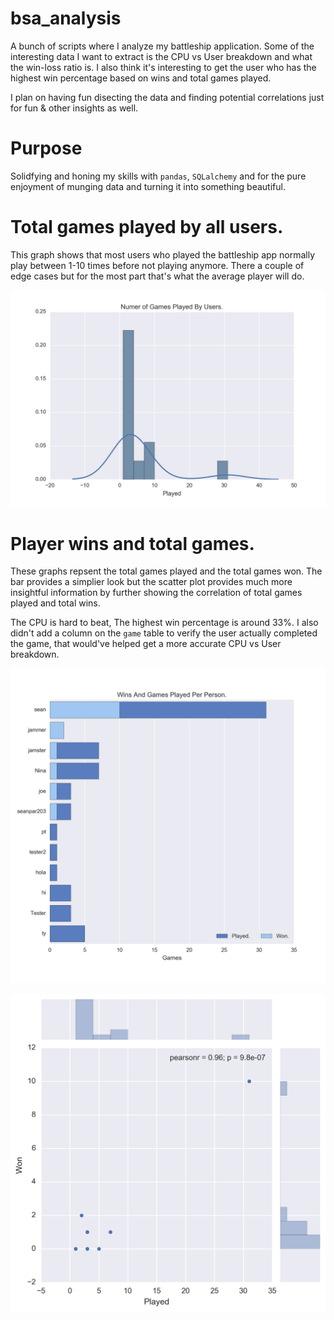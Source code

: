 # bsa_analysis
A bunch of scripts where I analyze my battleship application.
Some of the interesting data I want to extract is the CPU vs User breakdown and what the win-loss
ratio is. I also think it's interesting to get the user who has the highest win percentage based on
wins and total games played.

I plan on having fun disecting the data and finding potential correlations just for fun & other insights
as well.

# Purpose
Solidfying and honing my skills with `pandas`, `SQLalchemy` and for the pure enjoyment of munging data and
turning it into something beautiful.


# Total games played by all users.
This graph shows that most users who played the battleship app normally play between 1-10 times before
not playing anymore. There a couple of edge cases but for the most part that's what the average player
will do.

![](hist_games_played.png)


# Player wins and total games.
These graphs repsent the total games played and the total games won. The bar provides a simplier look
but the scatter plot provides much more insightful information by further showing the correlation of
total games played and total wins.

The CPU is hard to beat, The highest win percentage is around 33%. I also didn't add a column on the `game`
table to verify the user actually completed the game, that would've helped get a more accurate CPU vs User
breakdown.

![](user_wins_bar.png)


![](user_wins_joint.png)